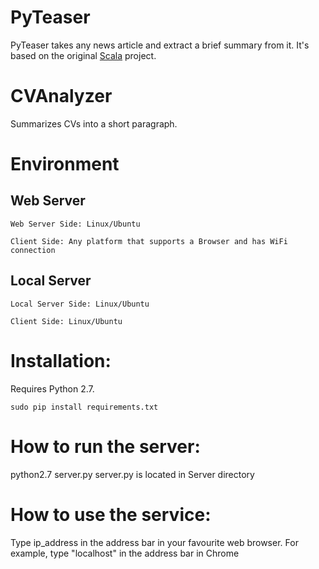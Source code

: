 PyTeaser
========

PyTeaser takes any news article and extract a brief summary from it. It's based on the original [Scala](https://github.com/MojoJolo/textteaser) project.


CVAnalyzer
==========

Summarizes CVs into a short paragraph.

# Environment

## Web Server
```
Web Server Side: Linux/Ubuntu
```
```
Client Side: Any platform that supports a Browser and has WiFi connection
```

## Local Server
```
Local Server Side: Linux/Ubuntu
```
```
Client Side: Linux/Ubuntu
```

# Installation:
Requires Python 2.7.
```
sudo pip install requirements.txt
```

# How to run the server:
python2.7 server.py
server.py is located in Server directory

# How to use the service:
Type ip_address in the address bar in your favourite web browser.
For example, type "localhost" in the address bar in Chrome
